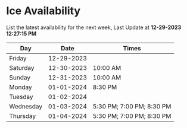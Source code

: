 # Ice Availability

List the latest availability for the next week, Last Update at **12-29-2023 12:27:15 PM**

| Day         | Date        | Times       |
| ----------- | ----------- | ----------- |
|Friday|12-29-2023||
|Saturday|12-30-2023|10:00 AM|
|Sunday|12-31-2023|10:00 AM|
|Monday|01-01-2024|8:30 PM|
|Tuesday|01-02-2024||
|Wednesday|01-03-2024|5:30 PM; 7:00 PM; 8:30 PM|
|Thursday|01-04-2024|5:30 PM; 7:00 PM; 8:30 PM|
